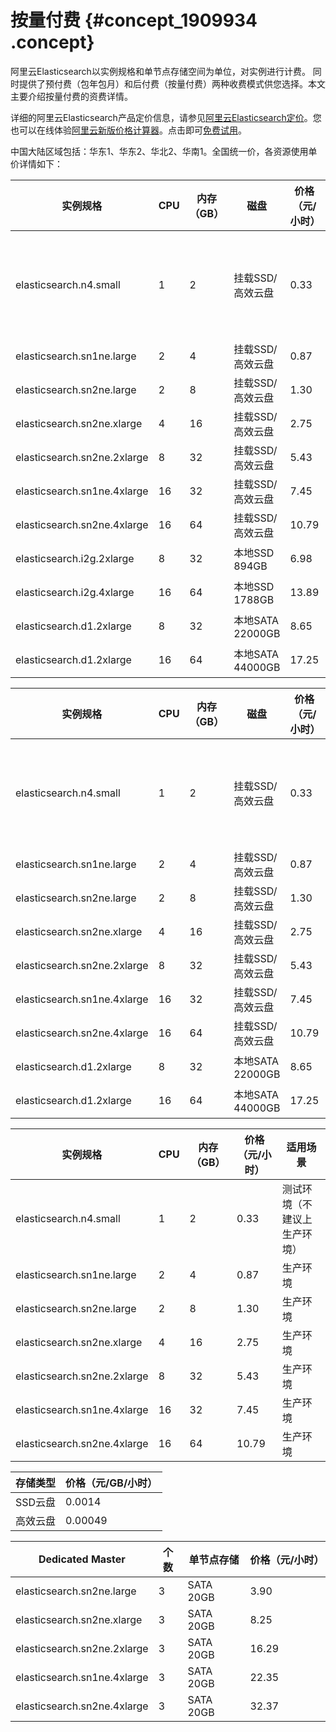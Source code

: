 # 按量付费 {#concept_1909934 .concept}

阿里云Elasticsearch以实例规格和单节点存储空间为单位，对实例进行计费。 同时提供了预付费（包年包月）和后付费（按量付费）两种收费模式供您选择。本文主要介绍按量付费的资费详情。

详细的阿里云Elasticsearch产品定价信息，请参见[阿里云Elasticsearch定价](https://www.aliyun.com/price/product?spm=a2c0j.9528745.1335467..5a1c5a367kqNzm#/elasticsearch/detail)。您也可以在线体验[阿里云新版价格计算器](https://www.aliyun.com/pricing-calculator?spm=5176.8064714.321464.pricing_version_2.68ac5fb0hlRgNL#/add/1320915/elasticsearch/elasticsearch)。点击即可[免费试用](https://common-buy.aliyun.com/?spm=5176.8064714.1084515.pricedetail1111.10f23EoG3EoGgx&commodityCode=elasticsearchpre&request=%7B%22region%22:%22cn-hangzhou%22,%22es_version%22:%225.5.3_with_X-Pack%22,%22network_type%22:%22VPC%22,%22vs_area%22:%22cn-hangzhou-b%22,%22vpc_id%22:%22vpc-bp170psqmu5is7iml6bq9%22,%22vswitch_id%22:%22vsw-bp1jyxgwodxsb1h9tfbih%22,%22node_spec%22:%22elasticsearch.n4.small%22,%22disk%22:20,%22node_amount%22:2,%22dedicate_master%22:false,%22ord_time%22:%22%5B%5Cn%20%201,%5Cn%20%20%5C%22Month%5C%22,%5Cn%20%20null%5Cn%5D%22%7D)。

中国大陆区域包括：华东1、华东2、华北2、华南1。全国统一价，各资源使用单价详情如下：

|实例规格|CPU|内存（GB）|磁盘|价格（元/小时）|适用场景|
|----|---|------|--|--------|----|
|elasticsearch.n4.small|1|2|挂载SSD/高效云盘|0.33|测试环境（不建议上生产环境）|
|elasticsearch.sn1ne.large|2|4|挂载SSD/高效云盘|0.87|生产环境|
|elasticsearch.sn2ne.large|2|8|挂载SSD/高效云盘|1.30|生产环境|
|elasticsearch.sn2ne.xlarge|4|16|挂载SSD/高效云盘|2.75|生产环境|
|elasticsearch.sn2ne.2xlarge|8|32|挂载SSD/高效云盘|5.43|生产环境|
|elasticsearch.sn1ne.4xlarge|16|32|挂载SSD/高效云盘|7.45|生产环境|
|elasticsearch.sn2ne.4xlarge|16|64|挂载SSD/高效云盘|10.79|生产环境|
|elasticsearch.i2g.2xlarge|8|32|本地SSD 894GB|6.98|生产环境|
|elasticsearch.i2g.4xlarge|16|64|本地SSD 1788GB|13.89|生产环境|
|elasticsearch.d1.2xlarge|8|32|本地SATA 22000GB|8.65|生产环境|
|elasticsearch.d1.2xlarge|16|64|本地SATA 44000GB|17.25|生产环境|

|实例规格|CPU|内存（GB）|磁盘|价格（元/小时）|适用场景|
|----|---|------|--|--------|----|
|elasticsearch.n4.small|1|2|挂载SSD/高效云盘|0.33|测试环境（不建议上生产环境）|
|elasticsearch.sn1ne.large|2|4|挂载SSD/高效云盘|0.87|生产环境|
|elasticsearch.sn2ne.large|2|8|挂载SSD/高效云盘|1.30|生产环境|
|elasticsearch.sn2ne.xlarge|4|16|挂载SSD/高效云盘|2.75|生产环境|
|elasticsearch.sn2ne.2xlarge|8|32|挂载SSD/高效云盘|5.43|生产环境|
|elasticsearch.sn1ne.4xlarge|16|32|挂载SSD/高效云盘|7.45|生产环境|
|elasticsearch.sn2ne.4xlarge|16|64|挂载SSD/高效云盘|10.79|生产环境|
|elasticsearch.d1.2xlarge|8|32|本地SATA 22000GB|8.65|生产环境|
|elasticsearch.d1.2xlarge|16|64|本地SATA 44000GB|17.25|生产环境|

|实例规格|CPU|内存（GB）|价格（元/小时）|适用场景|
|----|---|------|--------|----|
|elasticsearch.n4.small|1|2|0.33|测试环境（不建议上生产环境）|
|elasticsearch.sn1ne.large|2|4|0.87|生产环境|
|elasticsearch.sn2ne.large|2|8|1.30|生产环境|
|elasticsearch.sn2ne.xlarge|4|16|2.75|生产环境|
|elasticsearch.sn2ne.2xlarge|8|32|5.43|生产环境|
|elasticsearch.sn1ne.4xlarge|16|32|7.45|生产环境|
|elasticsearch.sn2ne.4xlarge|16|64|10.79|生产环境|

|存储类型|价格（元/GB/小时）|
|----|-----------|
|SSD云盘|0.0014|
|高效云盘|0.00049|

|Dedicated Master|个数|单节点存储|价格（元/小时）|
|----------------|--|-----|--------|
|elasticsearch.sn2ne.large|3|SATA 20GB|3.90|
|elasticsearch.sn2ne.xlarge|3|SATA 20GB|8.25|
|elasticsearch.sn2ne.2xlarge|3|SATA 20GB|16.29|
|elasticsearch.sn1ne.4xlarge|3|SATA 20GB|22.35|
|elasticsearch.sn2ne.4xlarge|3|SATA 20GB|32.37|

